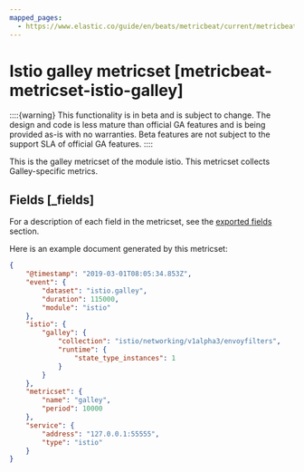 ```yaml
---
mapped_pages:
  - https://www.elastic.co/guide/en/beats/metricbeat/current/metricbeat-metricset-istio-galley.html
---
```


<!-- This file is generated! See scripts/mage/docs_collector.go -->

# Istio galley metricset [metricbeat-metricset-istio-galley]

::::{warning}
This functionality is in beta and is subject to change. The design and code is less mature than official GA features and is being provided as-is with no warranties. Beta features are not subject to the support SLA of official GA features.
::::


This is the galley metricset of the module istio. This metricset collects Galley-specific metrics.

## Fields [_fields]

For a description of each field in the metricset, see the [exported fields](/reference/metricbeat/exported-fields-istio.md) section.

Here is an example document generated by this metricset:

```json
{
    "@timestamp": "2019-03-01T08:05:34.853Z",
    "event": {
        "dataset": "istio.galley",
        "duration": 115000,
        "module": "istio"
    },
    "istio": {
        "galley": {
            "collection": "istio/networking/v1alpha3/envoyfilters",
            "runtime": {
                "state_type_instances": 1
            }
        }
    },
    "metricset": {
        "name": "galley",
        "period": 10000
    },
    "service": {
        "address": "127.0.0.1:55555",
        "type": "istio"
    }
}
```
